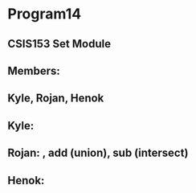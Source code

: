 # Program14
CSIS153 Set Module
------------------
Members:
--------
Kyle, Rojan, Henok
------------------
Kyle:
-----
Rojan: <Constructor>, __add__ (union), __sub__ (intersect)
------------------------------------------------------------
Henok: 
---------
